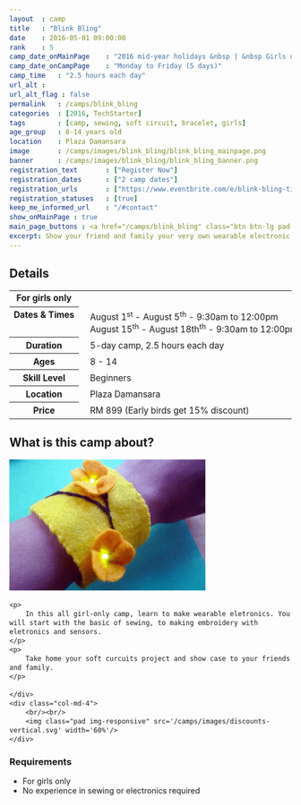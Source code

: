```yaml
---
layout	: camp
title 	: "Blink Bling"
date  	: 2016-05-01 09:00:00
rank    : 5
camp_date_onMainPage 	: "2016 mid-year holidays &nbsp | &nbsp Girls only" 
camp_date_onCampPage 	: "Monday to Friday (5 days)"
camp_time	: "2.5 hours each day"
url_alt : 
url_alt_flag : false
permalink   : /camps/blink_bling
categories  : [2016, TechStarter]
tags    	: [camp, sewing, soft circuit, bracelet, girls]
age_group 	: 8-14 years old
location	: Plaza Damansara
image		: /camps/images/blink_bling/blink_bling_mainpage.png
banner		: /camps/images/blink_bling/blink_bling_banner.png
registration_text       : ["Register Now"]
registration_dates	    : ["2 camp dates"]
registration_urls	    : ["https://www.eventbrite.com/e/blink-bling-tickets-25115043772"]
registration_statuses	: [true]
keep_me_informed_url	: "/#contact"
show_onMainPage : true
main_page_buttons : <a href="/camps/blink_bling" class="btn btn-lg pad-c btn-primary-pale">5-day Camp</a>
excerpt: Show your friend and family your very own wearable electronic with soft circuits!
---
```


<div class="row">
    <div class="col-md-8">

<h2>Details</h2>
<table style="white-space: nowrap; font-size:110%">
    <col width="13%">
    <col width="3%">
    <col width="84%">
	<tr>
		<th style="vertical-align: top;">For girls only</th>
        <td/>
		<td style='padding:5px 10px 5px 5px'>
            <br/>
        </td>
	</tr>
    <tr>
		<th style="vertical-align: top;">Dates & Times</th>
        <td/>
		<td style='padding:5px 10px 5px 5px'>
            August 1<sup>st</sup> - August 5<sup>th</sup> - 9:30am to 12:00pm<br>
            August 15<sup>th</sup> - August 18th<sup>th</sup> - 9:30am to 12:00pm
        </td>
	</tr>
    <tr>
		<th>Duration</th>
        <td/>
		<td style='padding:5px 10px 5px 5px'>5-day camp, 2.5 hours each day</td>
	</tr>
	<tr>
		<th>Ages</th>
        <td/>
		<td style='padding:5px 10px 5px 5px'>8 - 14</td>
	</tr>	
	<tr>
		<th>Skill Level</th>
        <td/>
		<td style='padding:5px 10px 5px 5px'>Beginners</td>
	</tr>
    <tr>
		<th>Location</th>
        <td/>
		<td style='padding:5px 10px 5px 5px'>Plaza Damansara</td>
	</tr>
    <tr>
		<th>Price</th>
        <td/>
		<td style='padding:5px 10px 5px 5px'>RM 899 (Early birds get 15% discount)</td>
	</tr>
</table>

<h2>What is this camp about?</h2>
    <img class="pad img-responsive" src='/camps/images/blink_bling/Image5.png' />
    
    <p>
        In this all girl-only camp, learn to make wearable eletronics. You will start with the basic of sewing, to making embroidery with eletronics and sensors.
    </p>
    <p>
        Take home your soft curcuits project and show case to your friends and family.
    </p>
    
    </div>
    <div class="col-md-4">
        <br/><br/>
        <img class="pad img-responsive" src='/camps/images/discounts-vertical.svg' width='60%'/>
    </div>
</div>

<h3>Requirements</h3>
<ul>
<li>For girls only </li>
<li>No experience in sewing or electronics required </li>
</ul>
